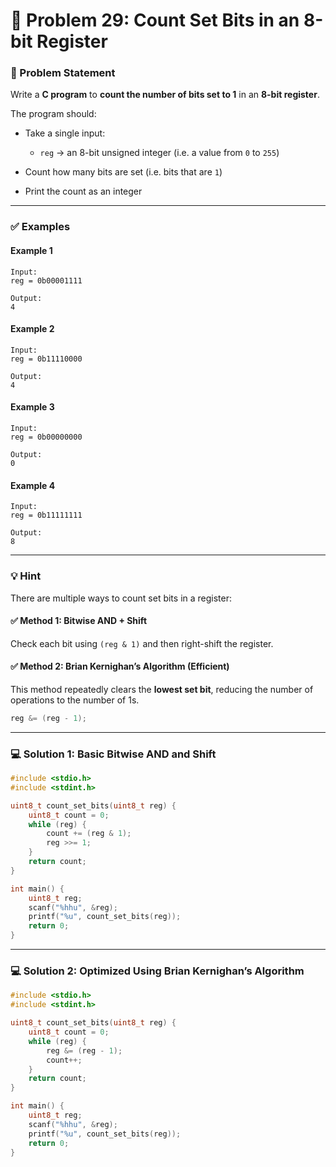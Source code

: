 # 🧩 Problem 29: Count Set Bits in an 8-bit Register

### 📝 Problem Statement

Write a **C program** to **count the number of bits set to 1** in an **8-bit register**.

The program should:

* Take a single input:

  * `reg` → an 8-bit unsigned integer (i.e. a value from `0` to `255`)
* Count how many bits are set (i.e. bits that are `1`)
* Print the count as an integer

---

### ✅ Examples

#### Example 1

```
Input:
reg = 0b00001111

Output:
4
```

#### Example 2

```
Input:
reg = 0b11110000

Output:
4
```

#### Example 3

```
Input:
reg = 0b00000000

Output:
0
```

#### Example 4

```
Input:
reg = 0b11111111

Output:
8
```

---

### 💡 Hint

There are multiple ways to count set bits in a register:

#### ✅ Method 1: Bitwise AND + Shift

Check each bit using `(reg & 1)` and then right-shift the register.

#### ✅ Method 2: Brian Kernighan’s Algorithm (Efficient)

This method repeatedly clears the **lowest set bit**, reducing the number of operations to the number of 1s.

```c
reg &= (reg - 1);
```

---

### 💻 Solution 1: Basic Bitwise AND and Shift

```c
#include <stdio.h>
#include <stdint.h>

uint8_t count_set_bits(uint8_t reg) {
    uint8_t count = 0;
    while (reg) {
        count += (reg & 1); 
        reg >>= 1;
    }
    return count;
}

int main() {
    uint8_t reg;
    scanf("%hhu", &reg);
    printf("%u", count_set_bits(reg));
    return 0;
}
```

---

### 💻 Solution 2: Optimized Using Brian Kernighan’s Algorithm

```c
#include <stdio.h>
#include <stdint.h>

uint8_t count_set_bits(uint8_t reg) {
    uint8_t count = 0;
    while (reg) {
        reg &= (reg - 1); 
        count++;
    }
    return count;
}

int main() {
    uint8_t reg;
    scanf("%hhu", &reg);
    printf("%u", count_set_bits(reg));
    return 0;
}
```